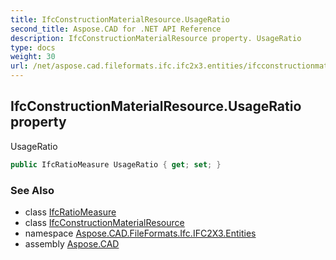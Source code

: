 ```yaml
---
title: IfcConstructionMaterialResource.UsageRatio
second_title: Aspose.CAD for .NET API Reference
description: IfcConstructionMaterialResource property. UsageRatio
type: docs
weight: 30
url: /net/aspose.cad.fileformats.ifc.ifc2x3.entities/ifcconstructionmaterialresource/usageratio/
---
```

## IfcConstructionMaterialResource.UsageRatio property

UsageRatio

```csharp
public IfcRatioMeasure UsageRatio { get; set; }
```

### See Also

* class [IfcRatioMeasure](../../../aspose.cad.fileformats.ifc.ifc2x3.types/ifcratiomeasure/)
* class [IfcConstructionMaterialResource](../)
* namespace [Aspose.CAD.FileFormats.Ifc.IFC2X3.Entities](../../ifcconstructionmaterialresource/)
* assembly [Aspose.CAD](../../../)


